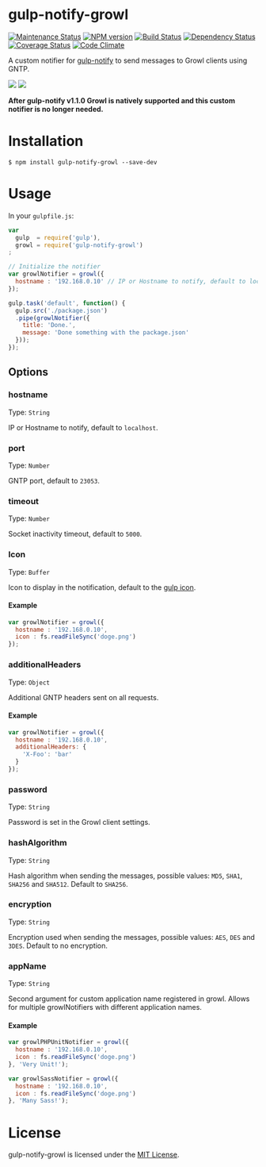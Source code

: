 # gulp-notify-growl

[![Maintenance Status][status-image]][status-url] [![NPM version][npm-image]][npm-url] [![Build Status][travis-image]][travis-url] [![Dependency Status][deps-image]][deps-url] [![Coverage Status][coverage-image]][coverage-url] [![Code Climate][climate-image]][climate-url]

A custom notifier for [gulp-notify](https://github.com/mikaelbr/gulp-notify) to send messages to Growl clients using GNTP.

![](http://i.imgur.com/ZX3BczG.png) ![](http://i.imgur.com/gaZwwbt.png)

**After gulp-notify v1.1.0 Growl is natively supported and this custom notifier is no longer needed.**

# Installation

    $ npm install gulp-notify-growl --save-dev

# Usage

In your `gulpfile.js`:

```javascript
var
  gulp  = require('gulp'),
  growl = require('gulp-notify-growl')
;

// Initialize the notifier
var growlNotifier = growl({
  hostname : '192.168.0.10' // IP or Hostname to notify, default to localhost
});

gulp.task('default', function() {
  gulp.src('./package.json')
  .pipe(growlNotifier({
    title: 'Done.',
    message: 'Done something with the package.json'
  }));
});
```

## Options

### hostname

Type: `String`

IP or Hostname to notify, default to `localhost`.

### port

Type: `Number`

GNTP port, default to `23053`.

### timeout

Type: `Number`

Socket inactivity timeout, default to `5000`.

### Icon

Type: `Buffer`

Icon to display in the notification, default to the [gulp icon](lib/gulp.png).

#### Example

```javascript
var growlNotifier = growl({
  hostname : '192.168.0.10',
  icon : fs.readFileSync('doge.png')
});
```

### additionalHeaders

Type: `Object`

Additional GNTP headers sent on all requests.

#### Example

```javascript
var growlNotifier = growl({
  hostname : '192.168.0.10',
  additionalHeaders: {
    'X-Foo': 'bar'
  }
});
```

### password

Type: `String`

Password is set in the Growl client settings.

### hashAlgorithm

Type: `String`

Hash algorithm when sending the messages, possible values: `MD5`, `SHA1`, `SHA256` and `SHA512`. Default to `SHA256`.

### encryption

Type: `String`

Encryption used when sending the messages, possible values: `AES`, `DES` and `3DES`. Default to no encryption.

### appName

Type: `String`

Second argument for custom application name registered in growl.
Allows for multiple growlNotifiers with different application names.

#### Example

```javascript
var growlPHPUnitNotifier = growl({
  hostname : '192.168.0.10',
  icon : fs.readFileSync('doge.png')
}, 'Very Unit!');

var growlSassNotifier = growl({
  hostname : '192.168.0.10',
  icon : fs.readFileSync('doge.png')
}, 'Many Sass!');
```

# License

gulp-notify-growl is licensed under the [MIT License](http://www.opensource.org/licenses/mit-license.php).

[npm-url]: https://npmjs.org/package/gulp-notify-growl
[npm-image]: http://img.shields.io/npm/v/gulp-notify-growl.svg?style=flat

[travis-url]: https://travis-ci.org/yannickcr/gulp-notify-growl
[travis-image]: http://img.shields.io/travis/yannickcr/gulp-notify-growl/master.svg?style=flat

[deps-url]: https://gemnasium.com/yannickcr/gulp-notify-growl
[deps-image]: http://img.shields.io/gemnasium/yannickcr/gulp-notify-growl.svg?style=flat

[coverage-url]: https://coveralls.io/r/yannickcr/gulp-notify-growl?branch=master
[coverage-image]: http://img.shields.io/coveralls/yannickcr/gulp-notify-growl/master.svg?style=flat

[climate-url]: https://codeclimate.com/github/yannickcr/gulp-notify-growl
[climate-image]: http://img.shields.io/codeclimate/github/yannickcr/gulp-notify-growl.svg?style=flat

[status-url]: https://github.com/yannickcr/gulp-notify-growl/issues/9
[status-image]: http://img.shields.io/badge/status-deprecated-red.svg?style=flat
